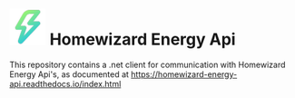 #  ![alt](icons/HomeWizardLogo/64x64.png)  Homewizard Energy Api

This repository contains a .net client for communication with Homewizard Energy Api's, as documented at https://homewizard-energy-api.readthedocs.io/index.html